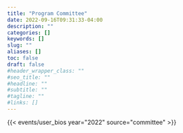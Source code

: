 ```yaml
---
title: "Program Committee"
date: 2022-09-16T09:31:33-04:00
description: ""
categories: []
keywords: []
slug: ""
aliases: []
toc: false
draft: false
#header_wrapper_class: ""
#seo_title: ""
#headline: ""
#subtitle: ""
#tagline: ""
#links: []
---
```


{{< events/user_bios year="2022" source="committee" >}}